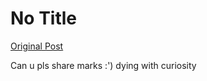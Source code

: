 # No Title

[Original Post](https://discourse.onlinedegree.iitm.ac.in/t/171141/256)

<p>Can u pls share marks :') dying with curiosity</p>
